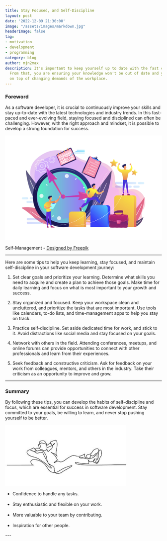 ```yaml
---
title: Stay Focused, and Self-Discipline
layout: post
date: '2022-12-09 21:30:00'
image: "/assets/images/markdown.jpg"
headerImage: false
tag:
- motivation
- development
- programming
category: blog
author: mjn2max
description: It's important to keep yourself up to date with the fast changing technology.
  From that, you are ensuring your knowledge won't be out of date and you will stay
  on top of changing demands of the workplace.
---
```


### Foreword

As a software developer, it is crucial to continuously improve your skills and stay up-to-date with the latest technologies and industry trends. In this fast-paced and ever-evolving field, staying focused and disciplined can often be challenging. However, with the right approach and mindset, it is possible to develop a strong foundation for success.

![Banner](../assets/blog/self-management.jpg)
<figcaption class="caption">Self-Management - <a href="http://www.freepik.com">Designed by Freepik</a></figcaption>

---

Here are some tips to help you keep learning, stay focused, and maintain self-discipline in your software development journey:

1. Set clear goals and prioritize your learning. Determine what skills you need to acquire and create a plan to achieve those goals. Make time for daily learning and focus on what is most important to your growth and success.

2. Stay organized and focused. Keep your workspace clean and uncluttered, and prioritize the tasks that are most important. Use tools like calendars, to-do lists, and time-management apps to help you stay on track.

3. Practice self-discipline. Set aside dedicated time for work, and stick to it. Avoid distractions like social media and stay focused on your goals.

4. Network with others in the field. Attending conferences, meetups, and online forums can provide opportunities to connect with other professionals and learn from their experiences.

5. Seek feedback and constructive criticism. Ask for feedback on your work from colleagues, mentors, and others in the industry. Take their criticism as an opportunity to improve and grow.

---

### Summary
By following these tips, you can develop the habits of self-discipline and focus, which are essential for success in software development. Stay committed to your goals, be willing to learn, and never stop pushing yourself to be better.

<div class="side-by-side">
	<div class="toleft">
        <img class="image" src="/assets/blog/relax.jpg" alt="Alt Text">
        <figcaption class="caption"></figcaption>
    </div>
    <div class="toright">
			<ul>
				<li>Confidence to handle any tasks.</li><br>
				<li>Stay enthusiastic and flexible on your work.</li><br>
				<li>More valuable to your team by contributing.</li><br>
				<li>Inspiration for other people.</li>
				</ul>
    </div>
</div>
---
